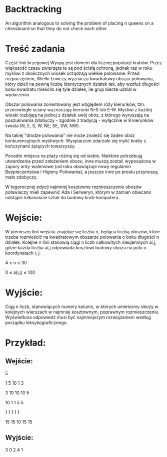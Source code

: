 # Backtracking
 An algorithm analogous to solving the problem of placing n queens on a chessboard so that they do not check each other.

# Treść zadania
Część linii brzegowej Wyspy jest domem dla licznej populacji krabów. Przez większość czasu zwierzęta te są pod ścisłą ochroną, jednak raz w roku myśliwi z okolicznych wiosek urządzają wielkie polowanie. Przed rozpoczęciem, Wielki Łowczy wyznacza kwadratowy obszar polowania, który dzieli na pewną liczbę identycznych działek tak, aby wzdłuż długości boku kwadratu mieściło się tyle działek, ile grup bierze udział w wydarzeniu.

Obszar polowania zorientowany jest względem róży kierunków, tzn. przeciwległe ściany wyznaczają kierunki N-S lub E-W. Myśliwi z każdej wioski rozbijają na jednej z działek swój obóz, z którego wyruszają na poszukiwania zdobyczy - zgodnie z tradycją - wyłącznie w 8 kierunków świata (N, E, S, W, NE, SE, SW, NW).

Na takiej "drodze polowania" nie może znaleźć się żaden obóz konkurencyjnych myśliwych: Wyspiarzom zdarzało się mylić kraby z kończynami śpiących towarzyszy.

Ponadto miejsca na plaży różnią się od siebie. Niektóre potrzebują utwardzenia przed założeniem obozu, inne muszą zostać wyposażone w zapory anty-waleniowe (od roku obowiązuje nowy regulamin Bezpieczeństwa i Higieny Polowania), a jeszcze inne po prostu przynoszą mało zdobyczy.

W tegorocznej edycji najmniej kosztowne rozmieszczenie obozów poławiaczy mieli zapewnić Ada i Serweryn, którym w zamian obiecano odstąpić kilkanaście sztuk do budowy krab-komputera.

# Wejście:
W pierwszej linii wejścia znajduje się liczba n, będąca liczbą obozów, które trzeba rozmieścić na kwadratowym obszarze polowania o boku długości n działek. Kolejne n linii stanowią ciągi n liczb całkowitych nieujemnych ai,j, gdzie każda liczba ai,j odpowiada kosztowi budowy obozu na polu o koordynatach i, j.

4 ≤ n ≤ 30

0 ≤ a(i,j) ≤ 100

# Wyjście:
Ciąg n liczb, stanowiących numery kolumn, w których umieścimy obozy w kolejnych wierszach w najmniej kosztownym, poprawnym rozmieszczeniu. Wyświetlona odpowiedź musi być najmniejszym rozwiązaniem według porządku leksykograficznego.

# Przykład:
## Wejście:
5

1  5  10  1  3

3  10  10  10  5

10  1  1  5  5

1  1  1  1  1

15  15  10  15  15

## Wyjście:
3  0  2  4  1
